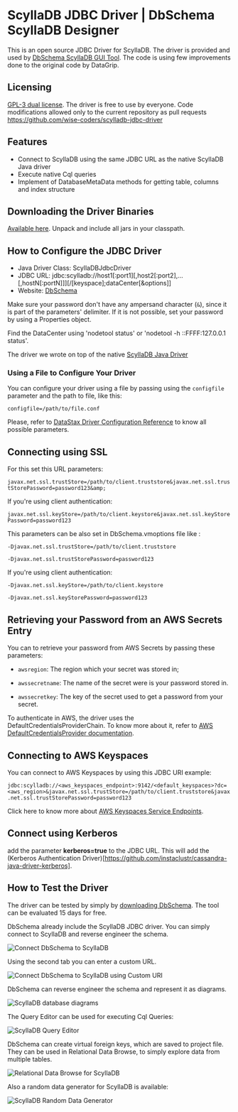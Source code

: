# ScyllaDB JDBC Driver | DbSchema ScyllaDB Designer

This is an open source JDBC Driver for ScyllaDB.
The driver is provided and used by [DbSchema ScyllaDB GUI Tool](https://dbschema.com).
The code is using few improvements done to the original code by DataGrip.

## Licensing


[GPL-3 dual license](https://opensource.org/licenses/GPL-3.0).
The driver is free to use by everyone.
Code modifications allowed only to the current repository as pull requests
https://github.com/wise-coders/scylladb-jdbc-driver

## Features

* Connect to ScyllaDB using the same JDBC URL as the native ScyllaDB Java driver
* Execute native Cql queries
* Implement of DatabaseMetaData methods for getting table, columns and index structure

## Downloading the Driver Binaries

[Available here](https://dbschema.com/jdbc-drivers/ScyllaDBJdbcDriver.zip). Unpack and include all jars in your classpath. 

## How to Configure the JDBC Driver

* Java Driver Class: ScyllaDBJdbcDriver
* JDBC URL: jdbc:scylladb://host1[:port1][,host2[:port2],...[,hostN[:portN]]][/[keyspace];dataCenter[&options]]
* Website: [DbSchema](https://dbschema.com/scylladb-designer-tool.html)

Make sure your password don't have any ampersand character (<code>&</code>), since it is part of the parameters' delimiter.
If it is not possible, set your password by using a Properties object.

Find the DataCenter using 'nodetool status' or 'nodetool -h ::FFFF:127.0.0.1 status'.

The driver we wrote on top of the native [ScyllaDB Java Driver](https://github.com/datastax/java-driver)

### Using a File to Configure Your Driver

You can configure your driver using a file by passing using the `configfile` parameter and the path to file, like this:

`configfile=/path/to/file.conf`

Please, refer to [DataStax Driver Configuration Reference](https://docs.datastax.com/en/developer/java-driver/4.14/manual/core/configuration/reference/) to know all possible parameters.

## Connecting using SSL

For this set this URL parameters:

`javax.net.ssl.trustStore=/path/to/client.truststore&javax.net.ssl.trustStorePassword=password123&amp;`

If you're using client authentication:

`javax.net.ssl.keyStore=/path/to/client.keystore&javax.net.ssl.keyStorePassword=password123`

This parameters can be also set in DbSchema.vmoptions file like :

`-Djavax.net.ssl.trustStore=/path/to/client.truststore`

`-Djavax.net.ssl.trustStorePassword=password123`

If you're using client authentication:

`-Djavax.net.ssl.keyStore=/path/to/client.keystore`

`-Djavax.net.ssl.keyStorePassword=password123`

## Retrieving your Password from an AWS Secrets Entry

You can to retrieve your password from AWS Secrets by passing these parameters:

* `awsregion`: The region which your secret was stored in;

* `awssecretname`: The name of the secret were is your password stored in.

* `awssecretkey`: The key of the secret used to get a password from your secret.

To authenticate in AWS, the driver uses the DefaultCredentialsProviderChain. To know
more about it, refer to [AWS DefaultCredentialsProvider documentation](https://docs.aws.amazon.com/sdk-for-java/v1/developer-guide/credentials.html).

## Connecting to AWS Keyspaces

You can connect to AWS Keyspaces by using this JDBC URI example:

`jdbc:scylladb://<aws_keyspaces_endpoint>:9142/<default_keyspaces>?dc=<aws_region>&javax.net.ssl.trustStore=/path/to/client.truststore&javax.net.ssl.trustStorePassword=password123`

Click here to know more about [AWS Keyspaces Service Endpoints](javax.net.ssl.trustStore=/path/to/client.truststore&javax.net.ssl.trustStorePassword=password123).

## Connect using Kerberos

add the parameter __kerberos=true__ to the JDBC URL.
This will add the (Kerberos Authentication Driver)[https://github.com/instaclustr/cassandra-java-driver-kerberos].

## How to Test the Driver

The driver can be tested by simply by [downloading DbSchema](https://dbschema.com). 
The tool can be evaluated 15 days for free.

DbSchema already include the ScyllaDB JDBC driver. You can simply connect to ScyllaDB and reverse engineer the schema.

![Connect DbSchema to ScyllaDB](resources/images/dbschema-scylladb-connection-dialog.png)

Using the second tab you can enter a custom URL.

![Connect DbSchema to ScyllaDB using Custom URI](resources/images/dbschema-scylladb-connection-dialog-custom-url.png)

DbSchema can reverse engineer the schema and represent it as diagrams.

![ScyllaDB database diagrams](resources/images/dbschema-scylladb-diagram-gui-tool.png)

The Query Editor can be used for executing Cql Queries:

![ScyllaDB Query Editor](resources/images/dbschema-scylladb-query-editor.png)

DbSchema can create virtual foreign keys, which are saved to project file.
They can be used in Relational Data Browse, to simply explore data from multiple tables.

![Relational Data Browse for ScyllaDB](resources/images/dbschema-scylladb-relational-data-browse.png)

Also a random data generator for ScyllaDB is available:

![ScyllaDB Random Data Generator](resources/images/dbschema-scylladb-random-data-generator.png )

